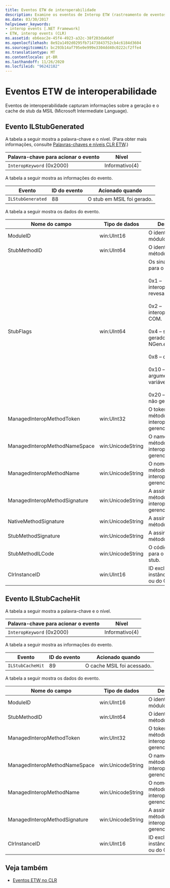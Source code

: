 ```yaml
---
title: Eventos ETW de interoperabilidade
description: Examine os eventos de Interop ETW (rastreamento de eventos para Windows), que capturam informações sobre geração de stub do Microsoft Intermediate Language (MSIL) & cache no .NET.
ms.date: 03/30/2017
helpviewer_keywords:
- interop events [.NET Framework]
- ETW, interop events (CLR)
ms.assetid: eb6eac2e-45f4-4923-a32c-38f203da66df
ms.openlocfilehash: 8e92a1492d0295fb71473843752cb4c6184d3604
ms.sourcegitcommit: bc293b14af795e0e999e3304dd40c0222cf2ffe4
ms.translationtype: MT
ms.contentlocale: pt-BR
ms.lasthandoff: 11/26/2020
ms.locfileid: "96242182"
---
```

# <a name="interop-etw-events"></a>Eventos ETW de interoperabilidade

 Eventos de interoperabilidade capturam informações sobre a geração e o cache de stub da MSIL (Microsoft Intermediate Language).  

## <a name="ilstubgenerated-event"></a>Evento ILStubGenerated

A tabela a seguir mostra a palavra-chave e o nível. (Para obter mais informações, consulte [Palavras-chaves e níveis CLR ETW](clr-etw-keywords-and-levels.md).)  
  
|Palavra-chave para acionar o evento|Nível|  
|-----------------------------------|-----------|  
|`InteropKeyword` (0x2000)|Informativo(4)|  
  
 A tabela a seguir mostra as informações do evento.  
  
|Evento|ID do evento|Acionado quando|  
|-----------|--------------|-----------------|  
|`ILStubGenerated`|88|O stub em MSIL foi gerado.|  
  
 A tabela a seguir mostra os dados do evento.  
  
|Nome do campo|Tipo de dados|Descrição|  
|----------------|---------------|-----------------|  
|ModuleID|win:UInt16|O identificador de módulo.|  
|StubMethodID|win:UInt64|O identificador do método de stub.|  
|StubFlags|win:UInt64|Os sinalizadores para o stub:<br /><br /> 0x1 – interoperabilidade revesa.<br /><br /> 0x2 – interoperabilidade COM.<br /><br /> 0x4 – stub gerado pelo NGen.exe.<br /><br /> 0x8 – delegado.<br /><br /> 0x10 – argumento variável.<br /><br /> 0x20 – receptor não gerenciado.|  
|ManagedInteropMethodToken|win:UInt32|O token para o método de interoperabilidade gerenciado.|  
|ManagedInteropMethodNameSpace|win:UnicodeString|O namespace do método de interoperabilidade gerenciado.|  
|ManagedInteropMethodName|win:UnicodeString|O nome do método de interoperabilidade gerenciado.|  
|ManagedInteropMethodSignature|win:UnicodeString|A assinatura do método de interoperabilidade gerenciado.|  
|NativeMethodSignature|win:UnicodeString|A assinatura do método nativo.|  
|StubMethodSignature|win:UnicodeString|A assinatura do método de stub.|  
|StubMethodILCode|win:UnicodeString|O código MSIL para o método de stub.|  
|ClrInstanceID|win:UInt16|ID exclusiva da instância do CLR ou do CoreCLR.|  
  
## <a name="ilstubcachehit-event"></a>Evento ILStubCacheHit  

A tabela a seguir mostra a palavra-chave e o nível.  
  
|Palavra-chave para acionar o evento|Nível|  
|-----------------------------------|-----------|  
|`InteropKeyword` (0x2000)|Informativo(4)|  
  
 A tabela a seguir mostra as informações do evento.  
  
|Evento|ID do evento|Acionado quando|  
|-----------|--------------|-----------------|  
|`ILStubCacheHit`|89|O cache MSIL foi acessado.|  
  
 A tabela a seguir mostra os dados do evento.  
  
|Nome do campo|Tipo de dados|Descrição|  
|----------------|---------------|-----------------|  
|ModuleID|win:UInt16|O identificador de módulo.|  
|StubMethodID|win:UInt64|O identificador do método de stub.|  
|ManagedInteropMethodToken|win:UInt32|O token para o método de interoperabilidade gerenciado.|  
|ManagedInteropMethodNameSpace|win:UnicodeString|O namespace do método de interoperabilidade gerenciado.|  
|ManagedInteropMethodName|win:UnicodeString|O nome do método de interoperabilidade gerenciado.|  
|ManagedInteropMethodSignature|win:UnicodeString|A assinatura do método de interoperabilidade gerenciado.|  
|ClrInstanceID|win:UInt16|ID exclusiva da instância do CLR ou do CoreCLR.|  
  
## <a name="see-also"></a>Veja também

- [Eventos ETW no CLR](clr-etw-events.md)
